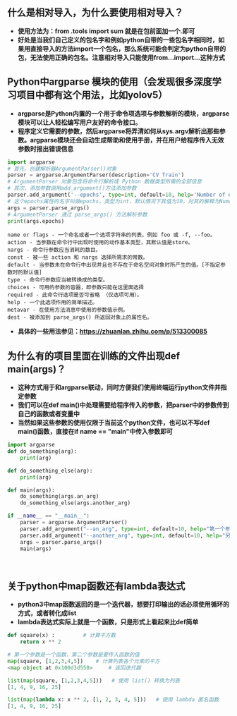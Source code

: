 ## **什么是相对导入，为什么要使用相对导入？**

- **使用方法为：from .tools import sum 就是在包前面加一个.即可**<br> 
- **好处是当我们自己定义的包名字和例如python自带的一些包名字相同时，如果用直接导入的方法import一个包名，那么系统可能会判定为python自带的包，无法使用正确的包名。注意相对导入只能使用from...import...这种方式** </br>

## **Python中argparse 模块的使用（会发现很多深度学习项目中都有这个用法，比如yolov5）**

- **argparse是Python内置的一个用于命令项选项与参数解析的模块，argparse模块可以让人轻松编写用户友好的命令接口。**
- **程序定义它需要的参数，然后argparse将弄清如何从sys.argv解析出那些参数。argparse模块还会自动生成帮助和使用手册，并在用户给程序传入无效参数时报出错误信息**

``` python
import argparse
# 首先，创建解析器ArgumentParser()对象
parser = argparse.ArgumentParser(description='CV Train')
# ArgumentParser 对象包含将命令行解析成 Python 数据类型所需的全部信息
# 其次，添加参数调用add_argument()方法添加参数
parser.add_argument('--epochs', type=int, default=10, help='Number of epochs to train.')
# 这个epochs属性的名字叫做epochs，类型为int，默认情况下其值为10，对其的解释为Number of epochs to train->训练的epoch数
args = parser.parse_args()
# ArgumentParser 通过 parse_args() 方法解析参数
print(args.epochs)
```
```
name or flags - 一个命名或者一个选项字符串的列表，例如 foo 或 -f, --foo。
action - 当参数在命令行中出现时使用的动作基本类型，其默认值是store。
nargs - 命令行参数应当消耗的数目。
const - 被一些 action 和 nargs 选择所需求的常数。
default - 当参数未在命令行中出现并且也不存在于命名空间对象时所产生的值。[不指定参数时的默认值]
type - 命令行参数应当被转换成的类型。
choices - 可用的参数的容器，即参数只能在这里面选择
required - 此命令行选项是否可省略 （仅选项可用）。
help - 一个此选项作用的简单描述。
metavar - 在使用方法消息中使用的参数值示例。
dest - 被添加到 parse_args() 所返回对象上的属性名。
```

- **具体的一些用法参见：https://zhuanlan.zhihu.com/p/513300085**

## **为什么有的项目里面在训练的文件出现def main(args)？**

- **这种方式用于和argparse联动，同时方便我们使用终端运行python文件并指定参数**
- **我们可以在def main()中处理需要给程序传入的参数，把parser中的参数传到自己的函数或者变量中**
- **当然如果这些参数的使用仅限于当前这个python文件，也可以不写def main()函数，直接在if __name__ == "__main__"中传入参数即可**

```python
import argparse
def do_something(arg):
    print(arg)

def do_something_else(arg):
    print(arg)

def main(args):
    do_something(args.an_arg)
    do_something_else(args.another_arg)

if __name__ == "__main__":
    parser = argparse.ArgumentParser()
    parser.add_argument("--an_arg", type=int, default=10, help="第一个参数")
    parser.add_argument("--another_arg", type=int, default=10, help="另一个参数")
    args = parser.parse_args()
    main(args)
```
</br>

## **关于python中map函数还有lambda表达式**
- **python3中map函数返回的是一个迭代器，想要打印输出的话必须使用循环的方式，或者转化成list**
- **lambda表达式实际上就是一个函数，只是形式上看起来比def简单**
```python
def square(x) :         # 计算平方数
    return x ** 2

# 第一个参数是一个函数，第二个参数是要传入函数的值
map(square, [1,2,3,4,5])    # 计算列表各个元素的平方
<map object at 0x100d3d550>     # 返回迭代器

list(map(square, [1,2,3,4,5]))   # 使用 list() 转换为列表
[1, 4, 9, 16, 25]

list(map(lambda x: x ** 2, [1, 2, 3, 4, 5]))   # 使用 lambda 匿名函数
[1, 4, 9, 16, 25]
```